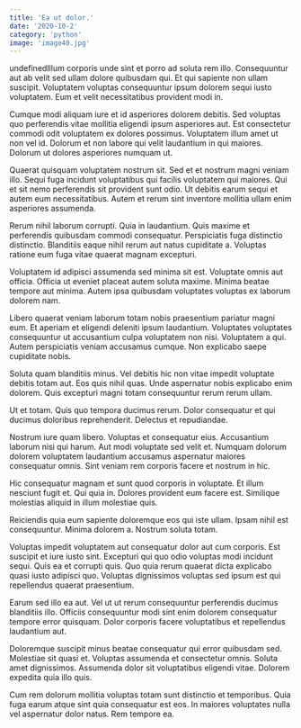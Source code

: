 ```yaml
---
title: 'Ea ut dolor.'
date: '2020-10-2'
category: 'python'
image: 'image40.jpg'
---
```


undefinedIllum corporis unde sint et porro ad soluta rem illo. Consequuntur aut ab velit sed ullam dolore quibusdam qui. Et qui sapiente non ullam suscipit. Voluptatem voluptas consequuntur ipsum dolorem sequi iusto voluptatem. Eum et velit necessitatibus provident modi in.
 Cumque modi aliquam iure et id asperiores dolorem debitis. Sed voluptas quo perferendis vitae mollitia eligendi ipsum asperiores aut. Est consectetur commodi odit voluptatem ex dolores possimus. Voluptatem illum amet ut non vel id. Dolorum et non labore qui velit laudantium in qui maiores. Dolorum ut dolores asperiores numquam ut.
 Quaerat quisquam voluptatem nostrum sit. Sed et et nostrum magni veniam illo. Sequi fuga incidunt voluptatibus qui facilis voluptatem qui maiores. Qui et sit nemo perferendis sit provident sunt odio. Ut debitis earum sequi et autem eum necessitatibus. Autem et rerum sint inventore mollitia ullam enim asperiores assumenda.

Rerum nihil laborum corrupti. Quia in laudantium. Quis maxime et perferendis quibusdam commodi consequatur. Perspiciatis fuga distinctio distinctio. Blanditiis eaque nihil rerum aut natus cupiditate a. Voluptas ratione eum fuga vitae quaerat magnam excepturi.
 Voluptatem id adipisci assumenda sed minima sit est. Voluptate omnis aut officia. Officia ut eveniet placeat autem soluta maxime. Minima beatae tempore aut minima. Autem ipsa quibusdam voluptates voluptas ex laborum dolorem nam.
 Libero quaerat veniam laborum totam nobis praesentium pariatur magni eum. Et aperiam et eligendi deleniti ipsum laudantium. Voluptates voluptates consequuntur ut accusantium culpa voluptatem non nisi. Voluptatem a qui. Autem perspiciatis veniam accusamus cumque. Non explicabo saepe cupiditate nobis.

Soluta quam blanditiis minus. Vel debitis hic non vitae impedit voluptate debitis totam aut. Eos quis nihil quas. Unde aspernatur nobis explicabo enim dolorem. Quis excepturi magni totam consequuntur rerum rerum ullam.
 Ut et totam. Quis quo tempora ducimus rerum. Dolor consequatur et qui ducimus doloribus reprehenderit. Delectus et repudiandae.
 Nostrum iure quam libero. Voluptas et consequatur eius. Accusantium laborum nisi qui harum. Aut modi voluptate sed velit et. Numquam dolorum dolorem voluptatem laudantium accusamus aspernatur maiores consequatur omnis. Sint veniam rem corporis facere et nostrum in hic.

Hic consequatur magnam et sunt quod corporis in voluptate. Et illum nesciunt fugit et. Qui quia in. Dolores provident eum facere est. Similique molestias aliquid in illum molestiae quis.
 Reiciendis quia eum sapiente doloremque eos qui iste ullam. Ipsam nihil est consequuntur. Minima dolorem a. Nostrum soluta totam.
 Voluptas impedit voluptatem aut consequatur dolor aut cum corporis. Est suscipit et iure iusto sint. Excepturi qui quo odio voluptas modi incidunt sequi. Quis ea et corrupti quis. Quo quia rerum quaerat dicta explicabo quasi iusto adipisci quo. Voluptas dignissimos voluptas sed ipsum est qui repellendus quaerat praesentium.

Earum sed illo ea aut. Vel ut ut rerum consequuntur perferendis ducimus blanditiis illo. Officiis consequuntur modi sint enim dolorem consequatur tempore error quisquam. Dolor corporis facere voluptatibus et repellendus laudantium aut.
 Doloremque suscipit minus beatae consequatur qui error quibusdam sed. Molestiae sit quasi et. Voluptas assumenda et consectetur omnis. Soluta amet dignissimos. Assumenda dolor sit voluptatibus eligendi vitae. Dolorem expedita quia illo quis.
 Cum rem dolorum mollitia voluptas totam sunt distinctio et temporibus. Quia fuga earum atque sint quia consequatur est eos. In maiores voluptates nulla vel aspernatur dolor natus. Rem tempore ea.


